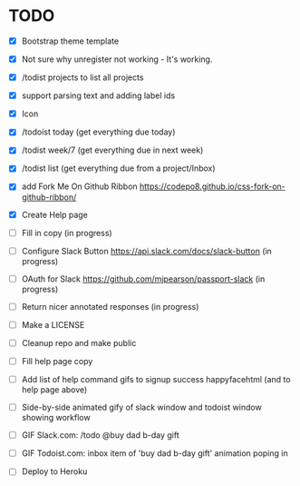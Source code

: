 # TODO

- [X] Bootstrap theme template
- [X] Not sure why unregister not working - It's working.
- [X] /todist projects to list all projects
- [X] support parsing text and adding label ids
- [X] Icon
- [X] /todoist today (get everything due today)
- [X] /todist week/7 (get everything due in next week)
- [X] /todist list (get everything due from a project/Inbox)
- [X] add Fork Me On Github Ribbon https://codepo8.github.io/css-fork-on-github-ribbon/
- [X] Create Help page

- [ ] Fill in copy (in progress)
- [ ] Configure Slack Button https://api.slack.com/docs/slack-button (in progress)
 - [ ] OAuth for Slack https://github.com/mjpearson/passport-slack (in progress)
- [ ] Return nicer annotated responses (in progress)
- [ ] Make a LICENSE
- [ ] Cleanup repo and make public
- [ ] Fill help page copy
- [ ] Add list of help command gifs to signup success happyfacehtml (and to help page above)
- [ ] Side-by-side animated gify of slack window and todoist window showing workflow
- [ ] GIF Slack.com: /todo @buy dad b-day gift
- [ ] GIF Todoist.com: inbox item of 'buy dad b-day gift' animation poping in
- [ ] Deploy to Heroku
